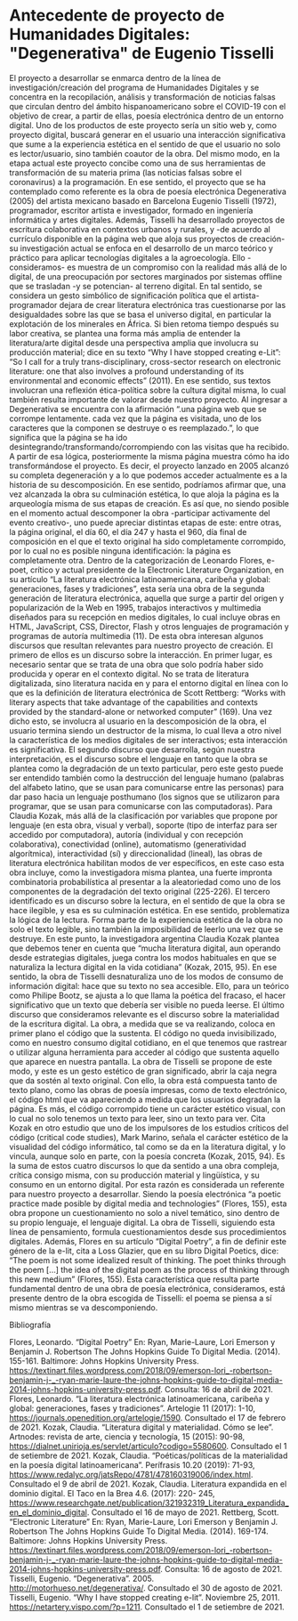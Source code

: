 # Antecedente de proyecto de Humanidades Digitales: "Degenerativa" de Eugenio Tisselli

El proyecto a desarrollar se enmarca dentro de la línea de investigación/creación del programa de Humanidades Digitales y se concentra en la recopilación, análisis y transformación de noticias falsas que circulan dentro del ámbito hispanoamericano sobre el COVID-19 con el objetivo de crear, a partir de ellas, poesía electrónica dentro de un entorno digital. 
Uno de los productos de este proyecto sería un sitio web y, como proyecto digital, buscará generar en el usuario una interacción significativa que sume a la experiencia estética en el sentido de que el usuario no solo es lector/usuario, sino también coautor de la obra. Del mismo modo, en la etapa actual este proyecto concibe como una de sus herramientas de transformación de su materia prima (las noticias falsas sobre el coronavirus) a la programación. En ese sentido, el proyecto que se ha contemplado como referente es la obra de poesía electrónica Degenerativa (2005) del artista mexicano basado en Barcelona Eugenio Tisselli (1972), programador, escritor artista e investigador, formado en ingeniería informática y artes digitales. Además, Tisselli ha desarrollado proyectos de escritura colaborativa en contextos urbanos y rurales, y -de acuerdo al currículo disponible en la página web que aloja sus proyectos de creación- su investigación actual se enfoca en el desarrollo de un marco teórico y práctico para aplicar tecnologías digitales a la agroecología. Ello -consideramos- es muestra de un compromiso con la realidad más allá de lo digital, de una preocupación por sectores marginados por sistemas offline que se trasladan -y se potencian- al terreno digital. En tal sentido, se considera un gesto simbólico de significación política que el artista-programador dejara de crear literatura electrónica tras cuestionarse por las desigualdades sobre las que se basa el universo digital, en particular la explotación de los minerales en África. Si bien retoma tiempo después su labor creativa, se plantea una forma más amplia de entender la literatura/arte digital desde una perspectiva amplia que involucra su producción material; dice en su texto “Why I have stopped creating e-Lit”: “So I call for a truly trans-disciplinary, cross-sector research on electronic literature: one that also involves a profound understanding of its environmental and economic effects” (2011). En ese sentido, sus textos involucran una reflexión ética-política sobre la cultura digital misma, lo cual también resulta importante de valorar desde nuestro proyecto.
Al ingresar a Degenerativa se encuentra con la afirmación “.una página web que se corrompe lentamente. cada vez que la página es visitada, uno de los caracteres que la componen se destruye o es reemplazado.”, lo que significa que la página se ha ido desintegrando/transformando/corrompiendo con las visitas que ha recibido. A partir de esa lógica, posteriormente la misma página muestra cómo ha ido transformándose el proyecto. Es decir, el proyecto lanzado en 2005 alcanzó su completa degeneración y a lo que podemos acceder actualmente es a la historia de su descomposición. En ese sentido, podríamos afirmar que, una vez alcanzada la obra su culminación estética, lo que aloja la página es la arqueología misma de sus etapas de creación. Es así que, no siendo posible en el momento actual descomponer la obra -participar activamente del evento creativo-, uno puede apreciar distintas etapas de este: entre otras, la página original, el día 60, el día 247 y hasta el 960, día final de composición en el que el texto original ha sido completamente corrompido, por lo cual no es posible ninguna identificación: la página es completamente otra. 
Dentro de la categorización de Leonardo Flores, e-poet, crítico y actual presidente de la Electronic Literature Organization, en su artículo “La literatura electrónica latinoamericana, caribeña y global: generaciones, fases y tradiciones”, esta sería una obra de la segunda generación de literatura electrónica, aquella que surge a partir del origen y popularización de la Web en 1995, trabajos interactivos y multimedia diseñados para su recepción en medios digitales, lo cual incluye obras en HTML, JavaScript, CSS, Director, Flash y otros lenguajes de programación y programas de autoría multimedia (11).
De esta obra interesan algunos discursos que resultan relevantes para nuestro proyecto de creación. El primero de ellos es un discurso sobre la interacción. En primer lugar, es necesario sentar que se trata de una obra que solo podría haber sido producida y operar en el contexto digital. No se trata de literatura digitalizada, sino literatura nacida en y para el entorno digital en línea con lo que es la definición de literatura electrónica de Scott Rettberg: “Works with literary aspects that take advantage of the capabilities and contexts provided by the standard-alone or networked computer” (169). Una vez dicho esto, se involucra al usuario en la descomposición de la obra, el usuario termina siendo un destructor de la misma, lo cual lleva a otro nivel la característica de los medios digitales de ser interactivos; esta interacción es significativa.
El segundo discurso que desarrolla, según nuestra interpretación, es el discurso sobre el lenguaje en tanto que la obra se plantea como la degradación de un texto particular, pero este gesto puede ser entendido también como la destrucción del lenguaje humano (palabras del alfabeto latino, que se usan para comunicarse entre las personas) para dar paso hacia un lenguaje posthumano (los signos que se utilizaron para programar, que se usan para comunicarse con las computadoras). Para Claudia Kozak, más allá de la clasificación por variables que propone por lenguaje (en esta obra, visual y verbal), soporte (tipo de interfaz para ser accedido por computadora), autoría (individual y con recepción colaborativa), conectividad (online), automatismo (generatividad algorítmica), interactividad (sí) y direccionalidad (lineal), las obras de literatura electrónica habilitan modos de ver específicos, en este caso esta obra incluye, como la investigadora misma plantea, una fuerte impronta combinatoria probabilística al presentar a la aleatoriedad como uno de los componentes de la degradación del texto original (225-226).
El tercero identificado es un discurso sobre la lectura, en el sentido de que la obra se hace ilegible, y esa es su culminación estética. En ese sentido, problematiza la lógica de la lectura. Forma parte de la experiencia estética de la obra no solo el texto legible, sino también la imposibilidad de leerlo una vez que se destruye. En este punto, la investigadora argentina Claudia Kozak plantea que debemos tener en cuenta que “mucha literatura digital, aun operando desde estrategias digitales, juega contra los modos habituales en que se naturaliza la lectura digital en la vida cotidiana” (Kozak, 2015, 95). En ese sentido, la obra de Tisselli desnaturaliza uno de los modos de consumo de información digital: hace que su texto no sea accesible. Ello, para un teórico como Philipe Bootz, se ajusta a lo que llama la poética del fracaso, el hacer significativo que un texto que debería ser visible no pueda leerse.
El último discurso que consideramos relevante es el discurso sobre la materialidad de la escritura digital. La obra, a medida que se va realizando, coloca en primer plano el código que la sustenta. El código no queda invisibilizado, como en nuestro consumo digital cotidiano, en el que tenemos que rastrear o utilizar alguna herramienta para acceder al código que sustenta aquello que aparece en nuestra pantalla. La obra de Tisselli se propone de este modo, y este es un gesto estético de gran significado, abrir la caja negra que da sostén al texto original. Con ello, la obra está compuesta tanto de texto plano, como las obras de poesía impresas, como de texto electrónico, el código html que va apareciendo a medida que los usuarios degradan la página. 
Es más, el código corrompido tiene un carácter estético visual, con lo cual no solo tenemos un texto para leer, sino un texto para ver. Cita Kozak en otro estudio que uno de los impulsores de los estudios críticos del código (critical code studies), Mark Marino, señala el carácter estético de la visualidad del código informático, tal como se da en la literatura digital, y lo vincula, aunque solo en parte, con la poesía concreta (Kozak, 2015, 94).
Es la suma de estos cuatro discursos lo que da sentido a una obra compleja, crítica consigo misma, con su producción material y lingüística, y su consumo en un entorno digital. Por esta razón es considerada un referente para nuestro proyecto a desarrollar. Siendo la poesía electrónica “a poetic practice made posible by digital media and technologies” (Flores, 155), esta obra propone un cuestionamiento no solo a nivel temático, sino dentro de su propio lenguaje, el lenguaje digital. La obra de Tisselli, siguiendo esta línea de pensamiento, formula cuestionamientos desde sus procedimientos digitales. Además, Flores en su artículo “Digital Poetry”, a fin de definir este género de la e-lit, cita a Loss Glazier, que en su libro Digital Poetics, dice: “The poem is not some idealized result of thinking. The poet thinks through the poem […] the idea of the digital poem as the process of thinking through this new medium” (Flores, 155). Esta característica que resulta parte fundamental dentro de una obra de poesía electrónica, consideramos, está presente dentro de la obra escogida de Tisselli: el poema se piensa a sí mismo mientras se va descomponiendo. 

   
Bibliografía

Flores, Leonardo. “Digital Poetry” En: Ryan, Marie-Laure,  Lori Emerson y  Benjamin J. Robertson The Johns Hopkins Guide To Digital Media. (2014). 155-161. Baltimore: Johns Hopkins University Press. https://textinart.files.wordpress.com/2018/09/emerson-lori_-robertson-benjamin-j-_-ryan-marie-laure-the-johns-hopkins-guide-to-digital-media-2014-johns-hopkins-university-press.pdf. Consulta: 16 de abril de 2021.
Flores, Leonardo. “La literatura electrónica latinoamericana, caribeña y global: generaciones, fases y tradiciones”. Artelogie 11 (2017): 1-10, https://journals.openedition.org/artelogie/1590.  Consultado el 17 de febrero de 2021.
Kozak, Claudia. “Literatura digital y materialidad. Cómo se lee”. Artnodes: revista de arte, ciencia y tecnología, 15 (2015): 90-98, https://dialnet.unirioja.es/servlet/articulo?codigo=5580600. Consultado el 1 de setiembre de 2021.
Kozak, Claudia. “Poéticas/políticas de la materialidad en la poesía digital latinoamericana”. Perífrasis 10.20 (2019): 71-93, https://www.redalyc.org/jatsRepo/4781/478160319006/index.html. Consultado el 9 de abril de 2021.
Kozak, Claudia. Literatura expandida en el dominio digital. El Taco en la Brea 4.6. (2017): 220- 245, https://www.researchgate.net/publication/321932319_Literatura_expandida_en_el_dominio_digital. Consultado el 16 de mayo de 2021.
Rettberg, Scott. “Electronic Literature” En: Ryan, Marie-Laure,  Lori Emerson y  Benjamin J. Robertson The Johns Hopkins Guide To Digital Media. (2014). 169-174. Baltimore: Johns Hopkins University Press. https://textinart.files.wordpress.com/2018/09/emerson-lori_-robertson-benjamin-j-_-ryan-marie-laure-the-johns-hopkins-guide-to-digital-media-2014-johns-hopkins-university-press.pdf. Consulta: 16 de agosto de 2021.
Tisselli, Eugenio. “Degenerativa”. 2005. http://motorhueso.net/degenerativa/. Consultado el 30 de agosto de 2021. 
Tisselli, Eugenio. “Why I have stopped creating e-lit”. Noviembre 25, 2011. https://netartery.vispo.com/?p=1211. Consultado el 1 de setiembre de 2021. 

